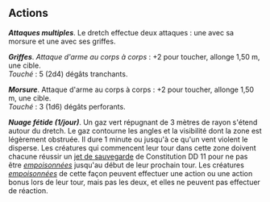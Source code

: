 ## Actions
_**Attaques multiples**_. Le dretch effectue deux attaques : une avec sa morsure et une avec ses griffes.

_**Griffes**_. _Attaque d'arme au corps à corps_ : +2 pour toucher, allonge 1,50 m, une cible.  
_Touché_ : 5 (2d4) dégâts tranchants.

_**Morsure**_. Attaque d'arme au corps à corps : +2 pour toucher, allonge 1,50 m, une cible.  
_Touché_ : 3 (1d6) dégâts perforants.

_**Nuage fétide (1/jour)**_. Un gaz vert répugnant de 3 mètres de rayon s'étend autour du dretch. Le gaz contourne les angles et la visibilité dont la zone est légèrement obstruée. Il dure 1 minute ou jusqu'à ce qu'un vent violent le disperse. Les créatures qui commencent leur tour dans cette zone doivent chacune réussir un [jet de sauvegarde](/utiliser-les-caracteristiques/#jets-de-sauvegarde) de Constitution DD 11 pour ne pas être [_empoisonnées_](/gerer-la-sante-du-personnage/#empoisonne) jusqu'au début de leur prochain tour. Les créatures [_empoisonnées_](/gerer-la-sante-du-personnage/#empoisonne) de cette façon peuvent effectuer une action ou une action bonus lors de leur tour, mais pas les deux, et elles ne peuvent pas effectuer de réaction.
